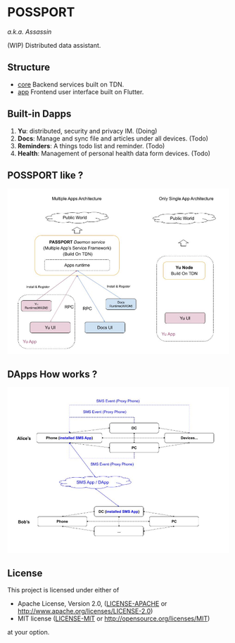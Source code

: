 # POSSPORT
*a.k.a. Assassin*

(WIP) Distributed data assistant.

## Structure
- [core](./core) Backend services built on TDN.
- [app](./app) Frontend user interface built on Flutter.


## Built-in Dapps
1. **Yu**: distributed, security and privacy IM. (Doing)
2. **Docs**: Manage and sync file and articles under all devices. (Todo)
3. **Reminders**: A things todo list and reminder. (Todo)
4. **Health**: Management of personal health data form devices. (Todo)

## POSSPORT like ?
![POSSPORT](assets/architecture.jpg)

## DApps How works ?
![P0SSPORT Mode](assets/dapps.jpg)


## License

This project is licensed under either of

 * Apache License, Version 2.0, ([LICENSE-APACHE](LICENSE-APACHE) or
   http://www.apache.org/licenses/LICENSE-2.0)
 * MIT license ([LICENSE-MIT](LICENSE-MIT) or
   http://opensource.org/licenses/MIT)

at your option.
